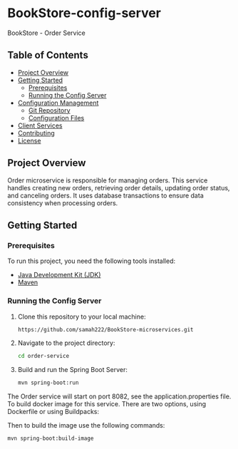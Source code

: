 # BookStore-config-server

BookStore - Order Service

## Table of Contents

- [Project Overview](#project-overview)
- [Getting Started](#getting-started)
    - [Prerequisites](#prerequisites)
    - [Running the Config Server](#running-the-config-server)
- [Configuration Management](#configuration-management)
    - [Git Repository](#git-repository)
    - [Configuration Files](#configuration-files)
- [Client Services](#client-services)
- [Contributing](#contributing)
- [License](#license)

## Project Overview

Order microservice is responsible for managing orders. This service handles creating new orders,
retrieving order details, updating order status, and canceling orders. It uses database transactions
to ensure data consistency when processing orders.

## Getting Started

### Prerequisites

To run this project, you need the following tools installed:

- [Java Development Kit (JDK)](https://www.oracle.com/java/technologies/javase-downloads.html)
- [Maven](https://maven.apache.org/download.cgi)

### Running the Config Server

1. Clone this repository to your local machine:

   ```bash
   https://github.com/samah222/BookStore-microservices.git

2. Navigate to the project directory:
   ```bash
   cd order-service

3. Build and run the Spring Boot Server:
    ```bash
   mvn spring-boot:run

The Order service will start on port 8082, see the application.properties file.
To build docker image for this service. There are two options, using Dockerfile or using Buildpacks:

Then to build the image use the following commands:

  ```bash
 mvn spring-boot:build-image
